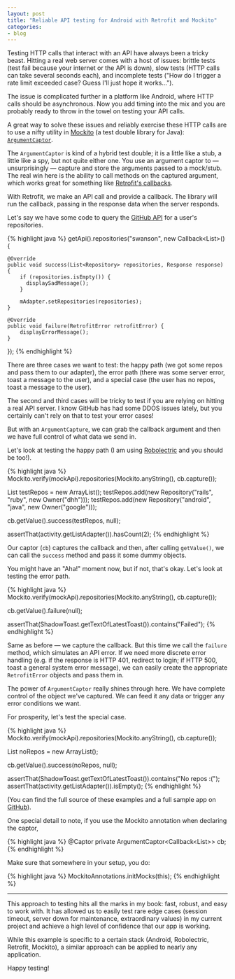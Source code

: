 ```yaml
---
layout: post
title: "Reliable API testing for Android with Retrofit and Mockito"
categories:
- blog
---
```


Testing HTTP calls that interact with an API have always been a tricky beast.
Hitting a real web server comes with a host of issues: brittle tests (test
fail because your internet or the API is down), slow tests (HTTP calls can
take several seconds each), and incomplete tests ("How do I trigger a rate
limit exceeded case? Guess I'll just hope it works...").

The issue is complicated further in a platform like Android, where HTTP calls
should be asynchronous. Now you add timing into the mix and you are probably
ready to throw in the towel on testing your API calls.

A great way to solve these issues and reliably exercise these HTTP calls are
to use a nifty utility in [Mockito][m] (a test double library for Java): 
[`ArgumentCaptor`][ac].

The `ArgumentCaptor` is kind of a hybrid test double; it is a little like a stub,
a little like a spy, but not quite either one. You use an argument captor to &mdash;
unsurprisingly &mdash; capture and store the arguments passed to a mock/stub.
The real win here is the ability to call methods on the captured argument, which
works great for something like [Retrofit's callbacks][rf].

With Retrofit, we make an API call and provide a callback. The library will
run the callback, passing in the response data when the server responds.

Let's say we have some code to query the [GitHub API][gha] for a user's repositories.

{% highlight java %}
getApi().repositories("swanson", new Callback<List<Repository>>() {

    @Override
    public void success(List<Repository> repositories, Response response) {
        if (repositories.isEmpty()) {
          displaySadMessage();
        }
            
        mAdapter.setRepositories(repositories);
    }

    @Override
    public void failure(RetrofitError retrofitError) {
        displayErrorMessage();
    }
});
{% endhighlight %}

There are three cases we want to test: the happy path (we got some repos and
pass them to our adapter), the error path (there was some server error, toast
a message to the user), and a special case (the user has no repos, toast a 
message to the user).

The second and third cases will be tricky to test if you are relying on hitting
a real API server. I know GitHub has had some DDOS issues lately, but you certainly
can't rely on that to test your error cases!

But with an `ArgumentCapture`, we can grab the callback argument and then we have
full control of what data we send in.

Let's look at testing the happy path (I am using [Robolectric][r] and you should
be too!).

{% highlight java %}
Mockito.verify(mockApi).repositories(Mockito.anyString(), cb.capture());
        
List<Repository> testRepos = new ArrayList<Repository>();
testRepos.add(new Repository("rails", "ruby", new Owner("dhh")));
testRepos.add(new Repository("android", "java", new Owner("google")));

cb.getValue().success(testRepos, null);

assertThat(activity.getListAdapter()).hasCount(2);
{% endhighlight %}

Our captor (`cb`) captures the callback and then, after calling `getValue()`, we
can call the `success` method and pass it some dummy objects.

You might have an "Aha!" moment now, but if not, that's okay. Let's look at
testing the error path.

{% highlight java %}
Mockito.verify(mockApi).repositories(Mockito.anyString(), cb.capture());
            
cb.getValue().failure(null);

assertThat(ShadowToast.getTextOfLatestToast()).contains("Failed");
{% endhighlight %}

Same as before &mdash; we capture the callback. But this time we call the 
`failure` method, which simulates an API error. If we need more discrete error
handling (e.g. if the response is HTTP 401, redirect to login; if HTTP 500, 
toast a general system error message), we can easily create the appropriate
`RetrofitError` objects and pass them in.

The power of `ArgumentCaptor` really shines through here. We have complete
control of the object we've captured. We can feed it any data or trigger any 
error conditions we want.

For prosperity, let's test the special case.

{% highlight java %}
Mockito.verify(mockApi).repositories(Mockito.anyString(), cb.capture());
            
List<Repository> noRepos = new ArrayList<Repository>();

cb.getValue().success(noRepos, null);

assertThat(ShadowToast.getTextOfLatestToast()).contains("No repos :(");
assertThat(activity.getListAdapter()).isEmpty();
{% endhighlight %}

(You can find the full source of these examples and a full sample app on 
[GitHub][gh]).

One special detail to note, if you use the Mockito annotation when declaring
the captor,

{% highlight java %}
@Captor
private ArgumentCaptor<Callback<List<Repository>>> cb;
{% endhighlight %}

Make sure that somewhere in your setup, you do:

{% highlight java %}
MockitoAnnotations.initMocks(this);
{% endhighlight %}

---

This approach to testing hits all the marks in my book: fast, robust, and easy
to work with. It has allowed us to easily test rare edge cases (session timeout,
server down for maintenance, extraordinary values) in my current project and
achieve a high level of confidence that our app is working.

While this example is specific to a certain stack (Android, Robolectric,
Retrofit, Mockito), a similar approach can be applied to nearly any application.

Happy testing!

[m]: https://code.google.com/p/mockito/
[gha]: http://developer.github.com/v3/repos/#list-user-repositories
[ac]: http://docs.mockito.googlecode.com/hg/org/mockito/ArgumentCaptor.html
[rf]: http://square.github.io/retrofit/
[r]: http://robolectric.org/
[gh]: https://github.com/swanson/retrofit-demo/blob/master/Octodroid/test/com/swanson/octodroid/test/MainActivityTest.java


